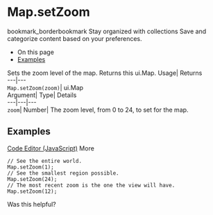  
#  Map.setZoom 
bookmark_borderbookmark Stay organized with collections  Save and categorize content based on your preferences.
  * On this page
  * [Examples](https://developers.google.com/earth-engine/apidocs/map-setzoom#examples)


Sets the zoom level of the map. 
Returns this ui.Map.
Usage| Returns  
---|---  
`Map.setZoom(zoom)`| ui.Map  
Argument| Type| Details  
---|---|---  
`zoom`| Number| The zoom level, from 0 to 24, to set for the map.  
## Examples
[Code Editor (JavaScript)](https://developers.google.com/earth-engine/apidocs/map-setzoom#code-editor-javascript-sample) More
```
// See the entire world.
Map.setZoom(1);
// See the smallest region possible.
Map.setZoom(24);
// The most recent zoom is the one the view will have.
Map.setZoom(12);
```

Was this helpful?
